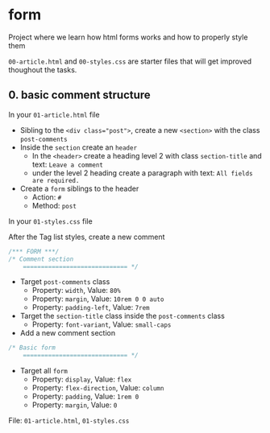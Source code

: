 # form
Project where we learn how html forms works and how to properly style them

`00-article.html` and `00-styles.css` are starter files that will get improved thoughout the tasks.

## 0. basic comment structure 
In your `01-article.html` file
- Sibling to the `<div class="post">`, create a new `<section>` with the class `post-comments`
- Inside the `section` create an `header`
    - In the `<header>` create a heading level 2 with class `section-title` and text: `Leave a comment`
    - under the level 2 heading create a paragraph with text: `All fields are required.`
- Create a `form` siblings to the header
    - Action: `#`
    - Method: `post`

In your `01-styles.css` file

After the Tag list styles, create a new comment
```css
/*** FORM ***/
/* Comment section
    ============================= */
```
- Target `post-comments` class
    - Property: `width`, Value: `80%`
    - Property: `margin`, Value: `10rem 0 0 auto`
    - Property: `padding-left`, Value: `7rem`
- Target the `section-title` class inside the `post-comments` class
    - Property: `font-variant`, Value: `small-caps`
- Add a new comment section
```css
/* Basic form
    ============================= */
```
- Target all `form`
    - Property: `display`, Value: `flex`
    - Property: `flex-direction`, Value: `column`
    - Property: `padding`, Value: `1rem 0`
    - Property: `margin`, Value: `0`

File: `01-article.html`, `01-styles.css`

